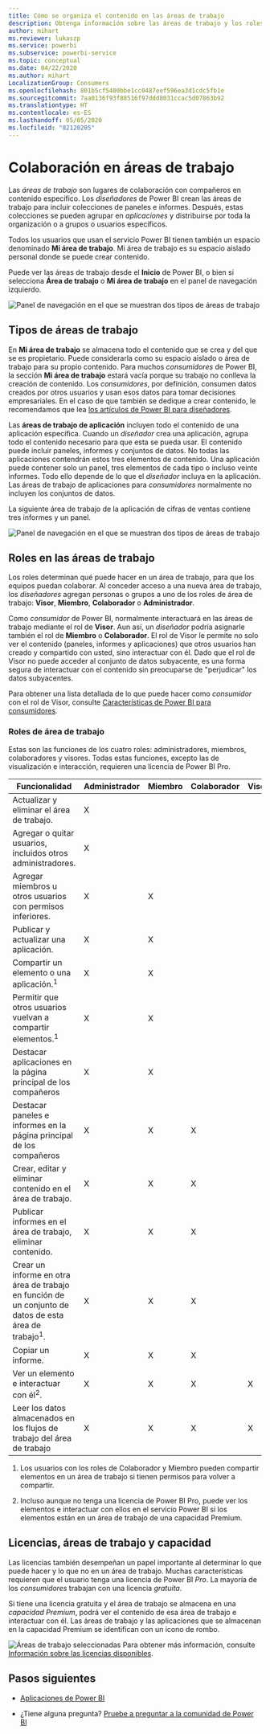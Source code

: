 ```yaml
---
title: Cómo se organiza el contenido en las áreas de trabajo
description: Obtenga información sobre las áreas de trabajo y los roles de área de trabajo.
author: mihart
ms.reviewer: lukaszp
ms.service: powerbi
ms.subservice: powerbi-service
ms.topic: conceptual
ms.date: 04/22/2020
ms.author: mihart
LocalizationGroup: Consumers
ms.openlocfilehash: 801b5cf5400bbe1cc0487eef596ea3d1cdc5fb1e
ms.sourcegitcommit: 7aa0136f93f88516f97ddd8031ccac5d07863b92
ms.translationtype: HT
ms.contentlocale: es-ES
ms.lasthandoff: 05/05/2020
ms.locfileid: "82120205"
---
```

# <a name="collaborate-in-workspaces"></a>Colaboración en áreas de trabajo

 Las *áreas de trabajo* son lugares de colaboración con compañeros en contenido específico. Los *diseñadores* de Power BI crean las áreas de trabajo para incluir colecciones de paneles e informes. Después, estas colecciones se pueden agrupar en *aplicaciones* y distribuirse por toda la organización o a grupos o usuarios específicos. 

 Todos los usuarios que usan el servicio Power BI tienen también un espacio denominado **Mi área de trabajo**.  Mi área de trabajo es su espacio aislado personal donde se puede crear contenido.

 Puede ver las áreas de trabajo desde el **Inicio** de Power BI, o bien si selecciona **Área de trabajo** o **Mi área de trabajo** en el panel de navegación izquierdo.

 ![Panel de navegación en el que se muestran dos tipos de áreas de trabajo](media/end-user-workspaces/power-bi-home.png)

## <a name="types-of-workspaces"></a>Tipos de áreas de trabajo
En **Mi área de trabajo** se almacena todo el contenido que se crea y del que se es propietario. Puede considerarla como su espacio aislado o área de trabajo para su propio contenido. Para muchos *consumidores* de Power BI, la sección **Mi área de trabajo** estará vacía porque su trabajo no conlleva la creación de contenido. Los *consumidores*, por definición, consumen datos creados por otros usuarios y usan esos datos para tomar decisiones empresariales. En el caso de que también se dedique a crear contenido, le recomendamos que lea [los artículos de Power BI para diseñadores](../create-reports/index.yml).

Las **áreas de trabajo de aplicación** incluyen todo el contenido de una aplicación específica. Cuando un *diseñador* crea una aplicación, agrupa todo el contenido necesario para que esta se pueda usar. El contenido puede incluir paneles, informes y conjuntos de datos. No todas las aplicaciones contendrán estos tres elementos de contenido. Una aplicación puede contener solo un panel, tres elementos de cada tipo o incluso veinte informes. Todo ello depende de lo que el *diseñador* incluya en la aplicación. Las áreas de trabajo de aplicaciones para *consumidores* normalmente no incluyen los conjuntos de datos.

La siguiente área de trabajo de la aplicación de cifras de ventas contiene tres informes y un panel. 

![Panel de navegación en el que se muestran dos tipos de áreas de trabajo](media/end-user-workspaces/power-bi-app-workspace.png)

## <a name="roles-in-the-workspaces"></a>Roles en las áreas de trabajo

Los roles determinan qué puede hacer en un área de trabajo, para que los equipos puedan colaborar.  Al conceder acceso a una nueva área de trabajo, los *diseñadores* agregan personas o grupos a uno de los roles de área de trabajo: **Visor**, **Miembro**, **Colaborador** o **Administrador**. 


Como *consumidor* de Power BI, normalmente interactuará en las áreas de trabajo mediante el rol de **Visor**. Aun así, un *diseñador* podría asignarle también el rol de **Miembro** o **Colaborador**. El rol de Visor le permite no solo ver el contenido (paneles, informes y aplicaciones) que otros usuarios han creado y compartido con usted, sino interactuar con él. Dado que el rol de Visor no puede acceder al conjunto de datos subyacente, es una forma segura de interactuar con el contenido sin preocuparse de "perjudicar" los datos subyacentes.


Para obtener una lista detallada de lo que puede hacer como *consumidor* con el rol de Visor, consulte [Características de Power BI para consumidores](end-user-features.md).


### <a name="workspace-roles"></a>Roles de área de trabajo
Estas son las funciones de los cuatro roles: administradores, miembros, colaboradores y visores. Todas estas funciones, excepto las de visualización e interacción, requieren una licencia de Power BI Pro.

|Funcionalidad   | Administrador  | Miembro  | Colaborador  | Visor |
|---|---|---|---|---|
| Actualizar y eliminar el área de trabajo.  | X  |   |   |   | 
| Agregar o quitar usuarios, incluidos otros administradores.  | X  |   |   |   |
| Agregar miembros u otros usuarios con permisos inferiores.  |  X | X  |   |   |
| Publicar y actualizar una aplicación. |  X | X  |   |   |
| Compartir un elemento o una aplicación.<sup>1</sup> |  X | X  |   |   |
| Permitir que otros usuarios vuelvan a compartir elementos.<sup>1</sup> |  X | X  |   |   |
| Destacar aplicaciones en la página principal de los compañeros |  X | X  |   |   |
| Destacar paneles e informes en la página principal de los compañeros |  X | X  | X |   |
| Crear, editar y eliminar contenido en el área de trabajo.  |  X | X  | X  |   |
| Publicar informes en el área de trabajo, eliminar contenido.  |  X | X  | X  |   |
| Crear un informe en otra área de trabajo en función de un conjunto de datos de esta área de trabajo<sup>1</sup>. |  X | X  | X  |   |
| Copiar un informe. | X | X | X |  |
| Ver un elemento e interactuar con él<sup>2</sup>. |  X | X  | X  | X  |
| Leer los datos almacenados en los flujos de trabajo del área de trabajo | X | X | X | X |

1. Los usuarios con los roles de Colaborador y Miembro pueden compartir elementos en un área de trabajo si tienen permisos para volver a compartir.

2. Incluso aunque no tenga una licencia de Power BI Pro, puede ver los elementos e interactuar con ellos en el servicio Power BI si los elementos están en un área de trabajo de una capacidad Premium.

## <a name="licensing-workspaces-and-capacity"></a>Licencias, áreas de trabajo y capacidad
Las licencias también desempeñan un papel importante al determinar lo que puede hacer y lo que no en un área de trabajo. Muchas características requieren que el usuario tenga una licencia de Power BI *Pro*. La mayoría de los *consumidores* trabajan con una licencia *gratuita*. 

Si tiene una licencia gratuita y el área de trabajo se almacena en una *capacidad Premium*, podrá ver el contenido de esa área de trabajo e interactuar con él. Las áreas de trabajo y las aplicaciones que se almacenan en la capacidad Premium se identifican con un icono de rombo.

![Áreas de trabajo seleccionadas](media/end-user-workspaces/power-bi-diamond.png) Para obtener más información, consulte [Información sobre las licencias disponibles](end-user-license.md).



## <a name="next-steps"></a>Pasos siguientes
* [Aplicaciones de Power BI](end-user-apps.md)    

* ¿Tiene alguna pregunta? [Pruebe a preguntar a la comunidad de Power BI](https://community.powerbi.com/)

